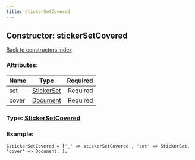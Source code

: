 ```yaml
---
title: stickerSetCovered
---
```

## Constructor: stickerSetCovered  
[Back to constructors index](index.md)



### Attributes:

| Name     |    Type       | Required |
|----------|:-------------:|---------:|
|set|[StickerSet](../types/StickerSet.md) | Required|
|cover|[Document](../types/Document.md) | Required|



### Type: [StickerSetCovered](../types/StickerSetCovered.md)


### Example:

```
$stickerSetCovered = ['_' => stickerSetCovered', 'set' => StickerSet, 'cover' => Document, ];
```